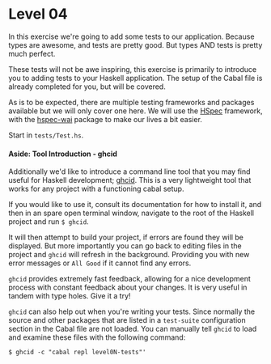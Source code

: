 # Level 04

In this exercise we're going to add some tests to our application. Because types
are awesome, and tests are pretty good. But types AND tests is pretty much
perfect.

These tests will not be awe inspiring, this exercise is primarily to introduce
you to adding tests to your Haskell application. The setup of the Cabal file is
already completed for you, but will be covered.

As is to be expected, there are multiple testing frameworks and packages
available but we will only cover one here. We will use the [HSpec] framework,
with the [hspec-wai] package to make our lives a bit easier.

Start in ``tests/Test.hs``.

[HSpec]: (http://hspec.github.io/)
[hspec-wai]: (https://hackage.haskell.org/package/hspec-wai)
[doctest]: (https://hackage.haskell.org/package/doctest)

#### Aside: Tool Introduction - ghcid

[ghcid]: (https://github.com/ndmitchell/ghcid)

Additionally we'd like to introduce a command line tool that you may find useful
for Haskell development; [ghcid]. This is a very lightweight tool that works for
any project with a functioning cabal setup.

If you would like to use it, consult its documentation for how to install it,
and then in an spare open terminal window, navigate to the root of the Haskell
project and run ``$ ghcid``.

It will then attempt to build your project, if errors are found they will be
displayed. But more importantly you can go back to editing files in the project
and ``ghcid`` will refresh in the background. Providing you with new error
messages or ``All Good`` if it cannot find any errors.

``ghcid`` provides extremely fast feedback, allowing for a nice development
process with constant feedback about your changes. It is very useful in tandem
with type holes. Give it a try!

``ghcid`` can also help out when you're writing your tests. Since normally the
source and other packages that are listed in a `test-suite` configuration
section in the Cabal file are not loaded. You can manually tell ``ghcid`` to
load and examine these files with the following command:

```shell
$ ghcid -c "cabal repl level0N-tests"'
```
